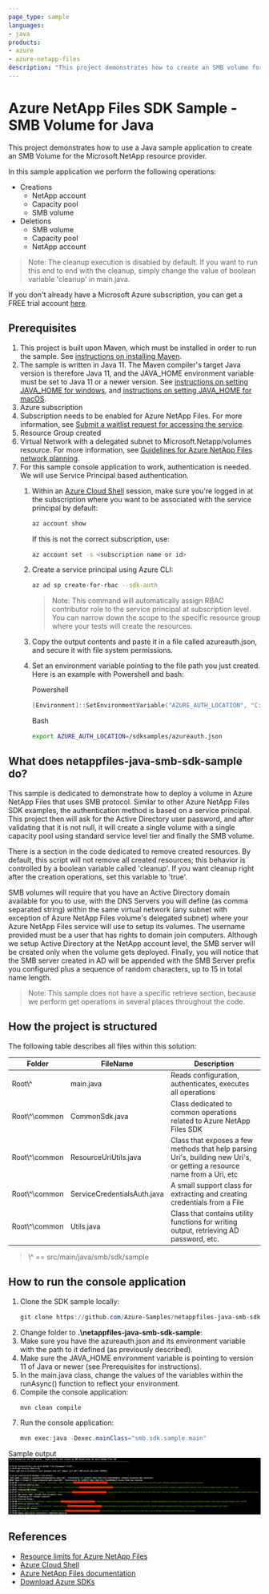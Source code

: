 ```yaml
---
page_type: sample
languages:
- java
products:
- azure
- azure-netapp-files
description: "This project demonstrates how to create an SMB volume for Microsoft.NetApp resource provider using Java SDK."
---
```


# Azure NetApp Files SDK Sample - SMB Volume for Java

This project demonstrates how to use a Java sample application to create an SMB Volume for the Microsoft.NetApp
resource provider.

In this sample application we perform the following operations:

* Creations
    * NetApp account
    * Capacity pool
    * SMB volume
* Deletions
    * SMB volume
    * Capacity pool
    * NetApp account

>Note: The cleanup execution is disabled by default. If you want to run this end to end with the cleanup, simply
>change the value of boolean variable 'cleanup' in main.java. 

If you don't already have a Microsoft Azure subscription, you can get a FREE trial account [here](http://go.microsoft.com/fwlink/?LinkId=330212).

## Prerequisites

1. This project is built upon Maven, which must be installed in order to run the sample. See [instructions on installing Maven](https://maven.apache.org/install.html). 
1. The sample is written in Java 11. The Maven compiler's target Java version is therefore Java 11, and the JAVA_HOME environment variable must be set to Java 11 or a newer version.
See [instructions on setting JAVA_HOME for windows](https://mkyong.com/java/how-to-set-java_home-on-windows-10/),
and [instructions on setting JAVA_HOME for macOS](https://mkyong.com/java/how-to-set-java_home-environment-variable-on-mac-os-x/).
1. Azure subscription
1. Subscription needs to be enabled for Azure NetApp Files. For more information, see
[Submit a waitlist request for accessing the service](https://docs.microsoft.com/azure/azure-netapp-files/azure-netapp-files-register#waitlist).
1. Resource Group created
1. Virtual Network with a delegated subnet to Microsoft.Netapp/volumes resource. For more information, see 
[Guidelines for Azure NetApp Files network planning](https://docs.microsoft.com/en-us/azure/azure-netapp-files/azure-netapp-files-network-topologies).
1. For this sample console application to work, authentication is needed. We will use Service Principal based authentication.
    1. Within an [Azure Cloud Shell](https://docs.microsoft.com/en-us/azure/cloud-shell/quickstart) session, make sure
    you're logged in at the subscription where you want to be associated with the service principal by default:
        ```bash
        az account show
       ```
         If this is not the correct subscription, use:             
         ```bash
        az account set -s <subscription name or id>  
        ```
    1. Create a service principal using Azure CLI:
        ```bash
        az ad sp create-for-rbac --sdk-auth
        ```
       
       >Note: This command will automatically assign RBAC contributor role to the service principal at subscription level.
       You can narrow down the scope to the specific resource group where your tests will create the resources.

    1. Copy the output contents and paste it in a file called azureauth.json, and secure it with file system permissions.
    1. Set an environment variable pointing to the file path you just created. Here is an example with Powershell and bash:
        
        Powershell
        ```powershell
        [Environment]::SetEnvironmentVariable("AZURE_AUTH_LOCATION", "C:\sdksample\azureauth.json", "User")
        ```
        Bash
        ```bash
        export AZURE_AUTH_LOCATION=/sdksamples/azureauth.json
        ```
    
## What does netappfiles-java-smb-sdk-sample do?

This sample is dedicated to demonstrate how to deploy a volume in Azure NetApp Files that uses SMB protocol. Similar to
other Azure NetApp Files SDK examples, the authentication method is based on a service principal. This project then will ask for the
Active Directory user password, and after validating that it is not null, it will create a single volume with a single
capacity pool using standard service level tier and finally the SMB volume.

There is a section in the code dedicated to remove created resources. By default, this script will not remove all created resources;
this behavior is controlled by a boolean variable called 'cleanup'. If you want cleanup right after the creation operations,
set this variable to 'true'.

SMB volumes will require that you have an Active Directory domain available for you to use, with the DNS Servers you will
define (as comma separated string) within the same virtual network (any subnet with exception of Azure NetApp Files volume's delegated subnet)
where your Azure NetApp Files service will use to setup its volumes. The username provided must be a user that has rights to
domain join computers. Although we setup Active Directory at the NetApp account level, the SMB server will be created only
when the volume gets deployed. Finally, you will notice that the SMB server created in AD will be appended with the
SMB Server prefix you configured plus a sequence of random characters, up to 15 in total name length.

>Note: This sample does not have a specific retrieve section, because we perform get operations in several
>places throughout the code.

## How the project is structured

The following table describes all files within this solution:

| Folder         | FileName                    | Description                                                                                                                                                                                                                                                               |
|----------------|-----------------------------|---------------------------------------------------------------------------------------------------------------------------------------------------------------------------------------------------------------------------------------------------------------------------|
| Root\\^           | main.java                   | Reads configuration, authenticates, executes all operations
| Root\\^\common    | CommonSdk.java              | Class dedicated to common operations related to Azure NetApp Files SDK
| Root\\^\common    | ResourceUriUtils.java       | Class that exposes a few methods that help parsing Uri's, building new Uri's, or getting a resource name from a Uri, etc
| Root\\^\common    | ServiceCredentialsAuth.java | A small support class for extracting and creating credentials from a File
| Root\\^\common    | Utils.java                  | Class that contains utility functions for writing output, retrieving AD password, etc.
>\\^ == src/main/java/smb/sdk/sample

## How to run the console application

1. Clone the SDK sample locally:
    ```powershell
    git clone https://github.com/Azure-Samples/netappfiles-java-smb-sdk-sample
    ```
1. Change folder to **.\netappfiles-java-smb-sdk-sample**:
1. Make sure you have the azureauth.json and its environment variable with the path to it defined (as previously described).
1. Make sure the JAVA_HOME environment variable is pointing to version 11 of Java or newer (see Prerequisites for instructions).
1. In the main.java class, change the values of the variables within the runAsync() function to reflect your environment.
1. Compile the console application:
    ```powershell
    mvn clean compile
    ```
1. Run the console application:
    ```powershell
    mvn exec:java -Dexec.mainClass="smb.sdk.sample.main"
    ```
   
Sample output
![e2e execution](./media/e2e-execution.png)

## References

* [Resource limits for Azure NetApp Files](https://docs.microsoft.com/azure/azure-netapp-files/azure-netapp-files-resource-limits)
* [Azure Cloud Shell](https://docs.microsoft.com/azure/cloud-shell/quickstart)
* [Azure NetApp Files documentation](https://docs.microsoft.com/azure/azure-netapp-files/)
* [Download Azure SDKs](https://azure.microsoft.com/downloads/)
